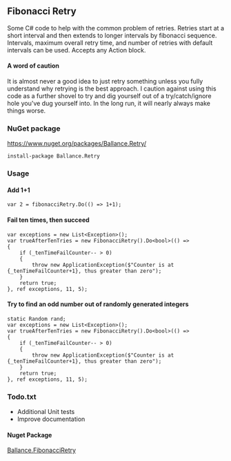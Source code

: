 ## Fibonacci Retry
Some C# code to help with the common problem of retries.  Retries start at a short interval and then extends to longer intervals by fibonacci sequence.  Intervals, maximum overall retry time, and number of retries with default intervals can be used.  Accepts any Action block.

#### A word of caution
It is almost never a good idea to just retry something unless you fully understand why retrying is the best approach.  I caution against using this code as a further shovel to try and dig yourself out of a try/catch/ignore hole you've dug yourself into.  In the long run, it will nearly always make things worse.

### NuGet package
https://www.nuget.org/packages/Ballance.Retry/

    install-package Ballance.Retry

### Usage
#### Add 1+1
    var 2 = fibonacciRetry.Do(() => 1+1);

#### Fail ten times, then succeed
    var exceptions = new List<Exception>();  
    var trueAfterTenTries = new FibonacciRetry().Do<bool>(() =>
    {
        if (_tenTimeFailCounter-- > 0)
        {
            throw new ApplicationException($"Counter is at {_tenTimeFailCounter+1}, thus greater than zero");     
        }
        return true;
    }, ref exceptions, 11, 5);

#### Try to find an odd number out of randomly generated integers
    static Random rand;
    var exceptions = new List<Exception>();  
    var trueAfterTenTries = new FibonacciRetry().Do<bool>(() =>
    {
        if (_tenTimeFailCounter-- > 0)
        {
            throw new ApplicationException($"Counter is at {_tenTimeFailCounter+1}, thus greater than zero");    
        }
        return true;
    }, ref exceptions, 11, 5);
    
### Todo.txt
 - Additional Unit tests
 - Improve documentation

#### Nuget Package

[Ballance.FibonacciRetry](https://github.com/ballance/FibonacciRetry)
